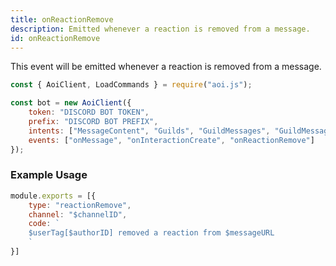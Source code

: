 ```yaml
---
title: onReactionRemove
description: Emitted whenever a reaction is removed from a message.
id: onReactionRemove
---
```


This event will be emitted whenever a reaction is removed from a message.

```javascript
const { AoiClient, LoadCommands } = require("aoi.js");

const bot = new AoiClient({
    token: "DISCORD BOT TOKEN",
    prefix: "DISCORD BOT PREFIX",
    intents: ["MessageContent", "Guilds", "GuildMessages", "GuildMessageReactions"],
    events: ["onMessage", "onInteractionCreate", "onReactionRemove"]
});
```

### Example Usage

```javascript
module.exports = [{
    type: "reactionRemove",
    channel: "$channelID",
    code: `
    $userTag[$authorID] removed a reaction from $messageURL
    `
}]
```